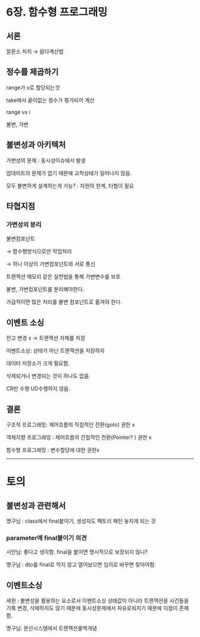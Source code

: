 # 6장. 함수형 프로그래밍

## 서론

알론소 처치 → 람다계산법

## 정수를 제곱하기

range가 x로 할당되는것

take에서 끝이없는 정수가 평가되어 계산

range vs i 

불변, 가변

## 불변성과 아키텍처

가변성의 문제 : 동시성이슈에서 발생 

업데이트의 문제가 없기 때문에 교착상태가 일어나지 않음. 

모두 불변하게 설계하는게 가능? : 자원의 한계, 타협이 필요

## 타협지점

### 가변성의 분리

불변컴포넌트 

→ 함수형방식으로만 작업처리

→ 하나 이상의 가변컴포넌트와 서로 통신

트랜잭션 메모리 같은 실천법을 통해 가변변수를 보호

불변, 가변컴포넌트를 분리해야한다.

가급적이면 많은 처리를 불변 컴포넌트로 옮겨야 한다. 

## 이벤트 소싱

잔고 변경 x → 트랜잭션 자체를 저장 

이벤트소싱: 상태가 아닌 트랜잭션을 저장하자

데이터 저장소가 크게 필요함. 

삭제되거나 변경되는 것이 하나도 없음. 

CR만 수행 UD수행하지 않음. 

## 결론

구조적 프로그래밍: 제어흐름의 직접적인 전환(goto) 권한 x

객체지향 프로그래밍 : 제어흐름의 간접적인 전환(Pointer? ) 권한 x

함수형 프로그래밍 : 변수할당에 대한 권한x





---

# 토의



## 불변성과 관련해서

명구님 : class에서 final붙이기, 생성자도 팩토리 패턴 놓치게 되는 것



### parameter에 final붙이기 의견

시안님: 좋다고 생각함. final을 붙이면 명시적으로 보장되지 않나?

명구님 : dto를 final로 막지 않고 열어놨으면 임의로 바꾸면 찾아야함.



## 이벤트소싱

세원 : 불변성을 활용하는 요소로서 이벤트소싱 상태값이 아니라 트랜잭션을 사건들을 기록 변경, 삭제하지도 않기 때문에 동시성문제에서 자유로워지기 때문에 이점이 존재함. 

명구님: 분산시스템에서 트랜잭션롤백개념 









